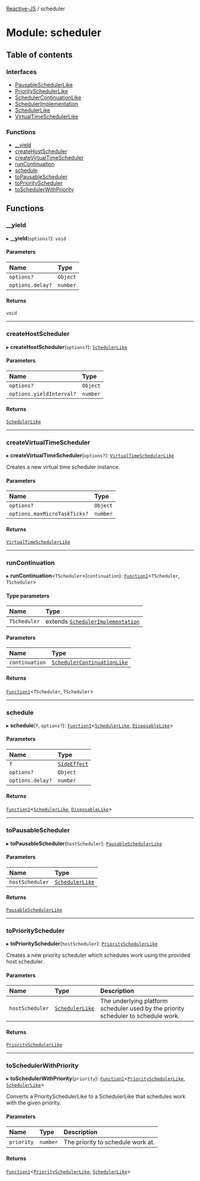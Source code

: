 [Reactive-JS](../README.md) / scheduler

# Module: scheduler

## Table of contents

### Interfaces

- [PausableSchedulerLike](../interfaces/scheduler.PausableSchedulerLike.md)
- [PrioritySchedulerLike](../interfaces/scheduler.PrioritySchedulerLike.md)
- [SchedulerContinuationLike](../interfaces/scheduler.SchedulerContinuationLike.md)
- [SchedulerImplementation](../interfaces/scheduler.SchedulerImplementation.md)
- [SchedulerLike](../interfaces/scheduler.SchedulerLike.md)
- [VirtualTimeSchedulerLike](../interfaces/scheduler.VirtualTimeSchedulerLike.md)

### Functions

- [\_\_yield](scheduler.md#__yield)
- [createHostScheduler](scheduler.md#createhostscheduler)
- [createVirtualTimeScheduler](scheduler.md#createvirtualtimescheduler)
- [runContinuation](scheduler.md#runcontinuation)
- [schedule](scheduler.md#schedule)
- [toPausableScheduler](scheduler.md#topausablescheduler)
- [toPriorityScheduler](scheduler.md#topriorityscheduler)
- [toSchedulerWithPriority](scheduler.md#toschedulerwithpriority)

## Functions

### \_\_yield

▸ **__yield**(`options?`): `void`

#### Parameters

| Name | Type |
| :------ | :------ |
| `options?` | `Object` |
| `options.delay?` | `number` |

#### Returns

`void`

___

### createHostScheduler

▸ **createHostScheduler**(`options?`): [`SchedulerLike`](../interfaces/scheduler.SchedulerLike.md)

#### Parameters

| Name | Type |
| :------ | :------ |
| `options?` | `Object` |
| `options.yieldInterval?` | `number` |

#### Returns

[`SchedulerLike`](../interfaces/scheduler.SchedulerLike.md)

___

### createVirtualTimeScheduler

▸ **createVirtualTimeScheduler**(`options?`): [`VirtualTimeSchedulerLike`](../interfaces/scheduler.VirtualTimeSchedulerLike.md)

Creates a new virtual time scheduler instance.

#### Parameters

| Name | Type |
| :------ | :------ |
| `options?` | `Object` |
| `options.maxMicroTaskTicks?` | `number` |

#### Returns

[`VirtualTimeSchedulerLike`](../interfaces/scheduler.VirtualTimeSchedulerLike.md)

___

### runContinuation

▸ **runContinuation**<`TScheduler`\>(`continuation`): [`Function1`](functions.md#function1)<`TScheduler`, `TScheduler`\>

#### Type parameters

| Name | Type |
| :------ | :------ |
| `TScheduler` | extends [`SchedulerImplementation`](../interfaces/scheduler.SchedulerImplementation.md) |

#### Parameters

| Name | Type |
| :------ | :------ |
| `continuation` | [`SchedulerContinuationLike`](../interfaces/scheduler.SchedulerContinuationLike.md) |

#### Returns

[`Function1`](functions.md#function1)<`TScheduler`, `TScheduler`\>

___

### schedule

▸ **schedule**(`f`, `options?`): [`Function1`](functions.md#function1)<[`SchedulerLike`](../interfaces/scheduler.SchedulerLike.md), [`DisposableLike`](../interfaces/disposable.DisposableLike.md)\>

#### Parameters

| Name | Type |
| :------ | :------ |
| `f` | [`SideEffect`](functions.md#sideeffect) |
| `options?` | `Object` |
| `options.delay?` | `number` |

#### Returns

[`Function1`](functions.md#function1)<[`SchedulerLike`](../interfaces/scheduler.SchedulerLike.md), [`DisposableLike`](../interfaces/disposable.DisposableLike.md)\>

___

### toPausableScheduler

▸ **toPausableScheduler**(`hostScheduler`): [`PausableSchedulerLike`](../interfaces/scheduler.PausableSchedulerLike.md)

#### Parameters

| Name | Type |
| :------ | :------ |
| `hostScheduler` | [`SchedulerLike`](../interfaces/scheduler.SchedulerLike.md) |

#### Returns

[`PausableSchedulerLike`](../interfaces/scheduler.PausableSchedulerLike.md)

___

### toPriorityScheduler

▸ **toPriorityScheduler**(`hostScheduler`): [`PrioritySchedulerLike`](../interfaces/scheduler.PrioritySchedulerLike.md)

Creates a new priority scheduler which schedules work using the provided
host scheduler.

#### Parameters

| Name | Type | Description |
| :------ | :------ | :------ |
| `hostScheduler` | [`SchedulerLike`](../interfaces/scheduler.SchedulerLike.md) | The underlying platform scheduler used by the priority scheduler to schedule work. |

#### Returns

[`PrioritySchedulerLike`](../interfaces/scheduler.PrioritySchedulerLike.md)

___

### toSchedulerWithPriority

▸ **toSchedulerWithPriority**(`priority`): [`Function1`](functions.md#function1)<[`PrioritySchedulerLike`](../interfaces/scheduler.PrioritySchedulerLike.md), [`SchedulerLike`](../interfaces/scheduler.SchedulerLike.md)\>

Converts a PrioritySchedulerLike to a SchedulerLike that schedules work with the given priority.

#### Parameters

| Name | Type | Description |
| :------ | :------ | :------ |
| `priority` | `number` | The priority to schedule work at. |

#### Returns

[`Function1`](functions.md#function1)<[`PrioritySchedulerLike`](../interfaces/scheduler.PrioritySchedulerLike.md), [`SchedulerLike`](../interfaces/scheduler.SchedulerLike.md)\>
